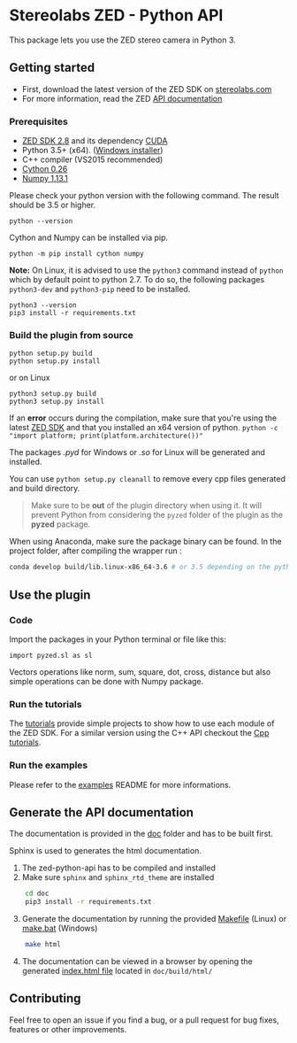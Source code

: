 # Stereolabs ZED - Python API

This package lets you use the ZED stereo camera in Python 3.

## Getting started

- First, download the latest version of the ZED SDK on [stereolabs.com](https://www.stereolabs.com/developers)
- For more information, read the ZED [API documentation](https://www.stereolabs.com/developers/documentation/API/)

### Prerequisites

- [ZED SDK 2.8](https://www.stereolabs.com/developers/) and its dependency 
[CUDA](https://developer.nvidia.com/cuda-downloads)
- Python 3.5+ (x64).  ([Windows installer](https://www.python.org/ftp/python/3.7.3/python-3.7.3-amd64.exe))
-  C++ compiler (VS2015 recommended)
- [Cython 0.26](http://cython.org/#download)
- [Numpy 1.13.1](https://www.scipy.org/scipylib/download.html)

Please check your python version with the following command. The result should be 3.5 or higher.

```
python --version
```

Cython and Numpy can be installed via pip.
```
python -m pip install cython numpy
```

**Note:** On Linux, it is advised to use the `python3` command instead of `python` which by default point to python 2.7. To do so, the following packages `python3-dev` and `python3-pip` need to be installed.

```
python3 --version
pip3 install -r requirements.txt
```

### Build the plugin from source

```
python setup.py build
python setup.py install
```

or on Linux

```
python3 setup.py build
python3 setup.py install
```


If an __error__ occurs during the compilation, make sure that you're using the latest [ZED SDK](https://www.stereolabs.com/developers/) and that you installed an x64 version of python. `python -c "import platform; print(platform.architecture())"`

The packages *.pyd* for Windows or *.so* for Linux will be generated and installed.

You can use `python setup.py cleanall` to remove every cpp files generated and build directory.

> Make sure to be **out** of the plugin directory when using it. It will prevent Python from considering the `pyzed` folder of the plugin as the **pyzed** package.


When using Anaconda, make sure the package binary can be found. In the project folder, after compiling the wrapper run :

```bash
conda develop build/lib.linux-x86_64-3.6 # or 3.5 depending on the python version used
```


## Use the plugin

### Code

Import the packages in your Python terminal or file like this:
```
import pyzed.sl as sl
```

Vectors operations like norm, sum, square, dot, cross, distance but also simple operations can be done with
Numpy package.

### Run the tutorials

The [tutorials](tutorials) provide simple projects to show how to use each module of the ZED SDK. For a similar version using the C++ API checkout the [Cpp tutorials](https://github.com/stereolabs/zed-examples/tree/master/tutorials).

### Run the examples

Please refer to the [examples](examples) README for more informations.

## Generate the API documentation

The documentation is provided in the [doc](./doc) folder and has to be built first.

Sphinx is used to generates the html documentation.

1. The zed-python-api has to be compiled and installed
2. Make sure `sphinx` and `sphinx_rtd_theme` are installed

```bash
    cd doc
    pip3 install -r requirements.txt
```

3. Generate the documentation by running the provided [Makefile](doc/Makefile) (Linux) or [make.bat](doc/make.bat) (Windows)

```bash
    make html
```

4. The documentation can be viewed in a browser by opening the generated [index.html file](doc/build/html/index.html) located in `doc/build/html/`

## Contributing

Feel free to open an issue if you find a bug, or a pull request for bug fixes, features or other improvements.
